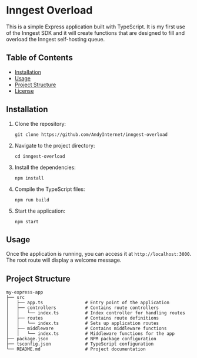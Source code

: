 # Inngest Overload

This is a simple Express application built with TypeScript. It is my first use of the Inngest SDK and it will create functions that are designed to fill and overload
the Inngest self-hosting queue.

## Table of Contents

- [Installation](#installation)
- [Usage](#usage)
- [Project Structure](#project-structure)
- [License](#license)

## Installation

1. Clone the repository:

   ```
   git clone https://github.com/AndyInternet/inngest-overload
   ```

2. Navigate to the project directory:

   ```
   cd inngest-overload
   ```

3. Install the dependencies:

   ```
   npm install
   ```

4. Compile the TypeScript files:

   ```
   npm run build
   ```

5. Start the application:
   ```
   npm start
   ```

## Usage

Once the application is running, you can access it at `http://localhost:3000`. The root route will display a welcome message.

## Project Structure

```
my-express-app
├── src
│   ├── app.ts                # Entry point of the application
│   ├── controllers           # Contains route controllers
│   │   └── index.ts          # Index controller for handling routes
│   ├── routes                # Contains route definitions
│   │   └── index.ts          # Sets up application routes
│   ├── middleware            # Contains middleware functions
│   │   └── index.ts          # Middleware functions for the app
├── package.json              # NPM package configuration
├── tsconfig.json             # TypeScript configuration
└── README.md                 # Project documentation
```
